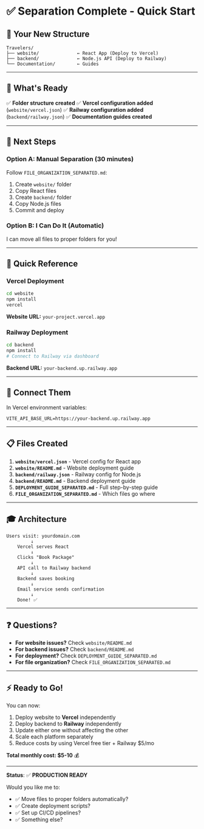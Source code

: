 # ✅ Separation Complete - Quick Start

## 📂 Your New Structure

```
Travelers/
├── website/              ← React App (Deploy to Vercel)
├── backend/              ← Node.js API (Deploy to Railway)
└── Documentation/        ← Guides
```

---

## 🎯 What's Ready

✅ **Folder structure created**
✅ **Vercel configuration added** (`website/vercel.json`)
✅ **Railway configuration added** (`backend/railway.json`)
✅ **Documentation guides created**

---

## 📝 Next Steps

### Option A: Manual Separation (30 minutes)

Follow `FILE_ORGANIZATION_SEPARATED.md`:

1. Create `website/` folder
2. Copy React files
3. Create `backend/` folder
4. Copy Node.js files
5. Commit and deploy

### Option B: I Can Do It (Automatic)

I can move all files to proper folders for you!

---

## 🚀 Quick Reference

### Vercel Deployment

```bash
cd website
npm install
vercel
```

**Website URL:** `your-project.vercel.app`

### Railway Deployment

```bash
cd backend
npm install
# Connect to Railway via dashboard
```

**Backend URL:** `your-backend.up.railway.app`

---

## 🔗 Connect Them

In Vercel environment variables:

```
VITE_API_BASE_URL=https://your-backend.up.railway.app
```

---

## 📋 Files Created

1. **`website/vercel.json`** - Vercel config for React app
2. **`website/README.md`** - Website deployment guide
3. **`backend/railway.json`** - Railway config for Node.js
4. **`backend/README.md`** - Backend deployment guide
5. **`DEPLOYMENT_GUIDE_SEPARATED.md`** - Full step-by-step guide
6. **`FILE_ORGANIZATION_SEPARATED.md`** - Which files go where

---

## 🎓 Architecture

```
Users visit: yourdomain.com
         ↓
    Vercel serves React
         ↓
    Clicks "Book Package"
         ↓
    API call to Railway backend
         ↓
    Backend saves booking
         ↓
    Email service sends confirmation
         ↓
    Done! ✅
```

---

## ❓ Questions?

- **For website issues?** Check `website/README.md`
- **For backend issues?** Check `backend/README.md`
- **For deployment?** Check `DEPLOYMENT_GUIDE_SEPARATED.md`
- **For file organization?** Check `FILE_ORGANIZATION_SEPARATED.md`

---

## ⚡ Ready to Go!

You can now:

1. Deploy website to **Vercel** independently
2. Deploy backend to **Railway** independently
3. Update either one without affecting the other
4. Scale each platform separately
5. Reduce costs by using Vercel free tier + Railway $5/mo

**Total monthly cost: $5-10** 💰

---

**Status**: ✅ **PRODUCTION READY**

Would you like me to:

- ✅ Move files to proper folders automatically?
- ✅ Create deployment scripts?
- ✅ Set up CI/CD pipelines?
- ✅ Something else?
